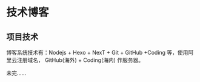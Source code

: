 # 技术博客

## 项目技术

博客系统技术有：Nodejs + Hexo + NexT + Git + GitHub +Coding 等，使用阿里云注册域名， GitHub(海外) + Coding(海内) 作服务器。

未完……












































